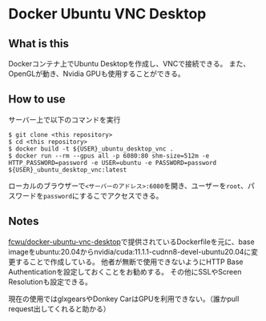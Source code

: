 # Docker Ubuntu VNC Desktop
## What is this
Dockerコンテナ上でUbuntu Desktopを作成し、VNCで接続できる。
また、OpenGLが動き、Nvidia GPUも使用することができる。

## How to use
サーバー上で以下のコマンドを実行
```
$ git clone <this repository>
$ cd <this repository>
$ docker build -t ${USER}_ubuntu_desktop_vnc .
$ docker run --rm --gpus all -p 6080:80 shm-size=512m -e HTTP_PASSWORD=password -e USER=ubuntu -e PASSWORD=password ${USER}_ubuntu_desktop_vnc:latest
```

ローカルのブラウザーで`<サーバーのアドレス>:6080`を開き、ユーザーを`root`、パスワードを`password`にするこでアクセスできる。

## Notes
[fcwu/docker-ubuntu-vnc-desktop](https://github.com/fcwu/docker-ubuntu-vnc-desktop)で提供されているDockerfileを元に、base imageをubuntu:20.04からnvidia/cuda:11.1.1-cudnn8-devel-ubuntu20.04に変更することで作成している。
他者が無断で使用できないようにHTTP Base Authenticationを設定しておくことをお勧めする。
その他にSSLやScreen Resolutionも設定できる。

現在の使用ではglxgearsやDonkey CarはGPUを利用できない。（誰かpull request出してくれると助かる）
